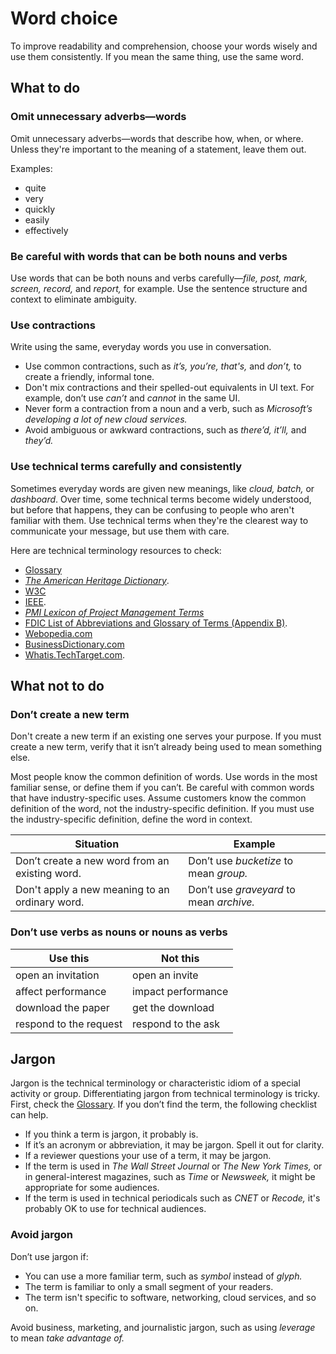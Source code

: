 # Word choice

To improve readability and comprehension, choose your words wisely and use them consistently. If you mean the same thing, use the same word.

## What to do

### Omit unnecessary adverbs—words

Omit unnecessary adverbs—words that describe how, when, or where. Unless they're important to the meaning of a statement, leave them out.

Examples:

* quite
* very
* quickly
* easily
* effectively


### Be careful with words that can be both nouns and verbs

Use words that can be both nouns and verbs carefully—*file, post, mark, screen, record,* and *report,* for example. Use the sentence structure and context to eliminate ambiguity.

### Use contractions

Write using the same, everyday words you use in conversation.

* Use common contractions, such as *it’s, you’re, that's,* and *don’t,* to create a friendly, informal tone.
* Don't mix contractions and their spelled-out equivalents in UI text. For example, don’t use *can’t* and *cannot* in the same UI.
* Never form a contraction from a noun and a verb, such as *Microsoft’s developing a lot of new cloud services.*
* Avoid ambiguous or awkward contractions, such as *there’d, it’ll,* and *they’d.*

### Use technical terms carefully and consistently

Sometimes everyday words are given new meanings, like *cloud, batch,* or *dashboard*. Over time, some technical terms become widely understood, but before that happens, they can be confusing to people who aren't familiar with them. Use technical terms when they're the clearest way to communicate your message, but use them with care.

Here are technical terminology resources to check:

* [Glossary](glossary.md)
* [*The American Heritage Dictionary*](https://ahdictionary.com/).
* [W3C](https://www.w3.org/standards/xml)
* [IEEE](https://www.ieee.org/index.html).
* *[PMI Lexicon of Project Management Terms](https://www.pmi.org/PMBOK-Guide-and-Standards/PMI-lexicon.aspx)*
* [FDIC List of Abbreviations and Glossary of Terms (Appendix B)](https://www.fdic.gov/bank/historical/managing/documents/history-consolidated.pdf).
* [Webopedia.com](https://www.webopedia.com/)
* [BusinessDictionary.com](https://www.businessdictionary.com/)
* [Whatis.TechTarget.com](https://whatis.techtarget.com/).

## What not to do

### Don’t create a new term

Don't create a new term if an existing one serves your purpose. If you must create a new term, verify that it isn’t already being used to mean something else.

Most people know the common definition of words. Use words in the most familiar sense, or define them if you can’t. Be careful with common words that have industry-specific uses. Assume customers know the common definition of the word, not the industry-specific definition. If you must use the industry-specific definition, define the word in context.

|                   Situation                    |                 Example                  |
| ---------------------------------------------- | ---------------------------------------- |
| Don’t create a new word from an existing word. | Don’t use *bucketize* to mean *group.*   |
| Don't apply a new meaning to an ordinary word. | Don’t use *graveyard* to mean *archive.* |

### Don’t use verbs as nouns or nouns as verbs

|      **Use this**      |    **Not this**    |
| ---------------------- | ------------------ |
| open an invitation     | open an invite     |
| affect performance     | impact performance |
| download the paper     | get the download   |
| respond to the request | respond to the ask |

## Jargon

Jargon is the technical terminology or characteristic idiom of a special activity or group. Differentiating jargon from technical terminology is tricky. First, check the [Glossary](glossary.md). If you don’t find the term, the following checklist can help.

* If you think a term is jargon, it probably is.
* If it’s an acronym or abbreviation, it may be jargon. Spell it out for clarity.
* If a reviewer questions your use of a term, it may be jargon.
* If the term is used in *The Wall Street Journal* or *The New York Times,* or in general-interest magazines, such as *Time* or *Newsweek,* it might be appropriate for some audiences.
* If the term is used in technical periodicals such as *CNET* or *Recode,* it's probably OK to use for technical audiences.

### Avoid jargon

Don’t use jargon if:

* You can use a more familiar term, such as *symbol* instead of *glyph.*
* The term is familiar to only a small segment of your readers.
* The term isn't specific to software, networking, cloud services, and so on.

Avoid business, marketing, and journalistic jargon, such as using *leverage* to mean *take advantage of.*
